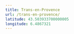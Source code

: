 ```yaml
---
title: Trans-en-Provence
url: /trans-en-provence/
latitude: 43.503933700000005
longitude: 6.4867321
---
```

